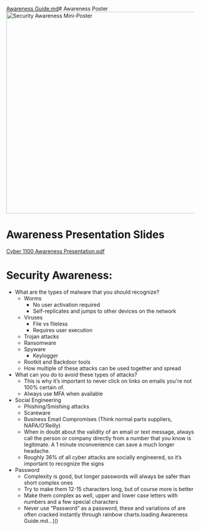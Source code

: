 [Awareness Guide.md](https://github.com/user-attachments/files/22758470/Awareness.Guide.md)# Awareness Poster
<img width="960" height="540" alt="Security Awareness Mini-Poster" src="https://github.com/user-attachments/assets/49aca501-e031-4c20-9b81-a1caa96ea693" />

# Awareness Presentation Slides
[Cyber 1100 Awareness Presentation.pdf](https://github.com/user-attachments/files/22758384/Cyber.1100.Awareness.Presentation.pdf)

# Security Awareness:

* What are the types of malware that you should recognize?  
  * Worms  
    * No user activation required  
    * Self-replicates and jumps to other devices on the network  
  * Viruses  
    * File vs fileless  
    * Requires user execution  
  * Trojan attacks  
  * Ransomware  
  * Spyware  
    * Keylogger  
  * Rootkit and Backdoor tools  
  * How multiple of these attacks can be used together and spread  
* What can you do to avoid these types of attacks?  
  * This is why it’s important to never click on links on emails you're not 100% certain of.  
  * Always use MFA when available  
* Social Engineering  
  * Phishing/Smishing attacks  
  * Scareware   
  * Business Email Compromises (Think normal parts suppliers, NAPA/O’Reilly)  
  * When in doubt about the validity of an email or text message, always call the person or company directly from a number that you know is legitimate. A 1 minute inconvenience can save a much longer headache.  
  * Roughly 36% of all cyber attacks are socially engineered, so it’s important to recognize the signs  
* Password  
  * Complexity is good, but longer passwords will always be safer than short complex ones  
  * Try to make them 12-15 characters long, but of course more is better  
  * Make them complex as well, upper and lower case letters with numbers and a few special characters  
  * Never use “Password” as a password, these and variations of are often cracked instantly through rainbow charts.loading Awareness Guide.md…]()
